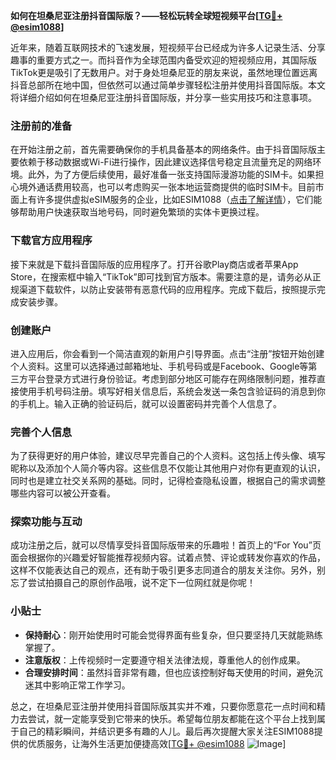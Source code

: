 **如何在坦桑尼亚注册抖音国际版？——轻松玩转全球短视频平台[[TG💪+ @esim1088](https://t.me/s/esim1088)]**

近年来，随着互联网技术的飞速发展，短视频平台已经成为许多人记录生活、分享趣事的重要方式之一。而抖音作为全球范围内备受欢迎的短视频应用，其国际版TikTok更是吸引了无数用户。对于身处坦桑尼亚的朋友来说，虽然地理位置远离抖音总部所在地中国，但依然可以通过简单步骤轻松注册并使用抖音国际版。本文将详细介绍如何在坦桑尼亚注册抖音国际版，并分享一些实用技巧和注意事项。

### 注册前的准备

在开始注册之前，首先需要确保你的手机具备基本的网络条件。由于抖音国际版主要依赖于移动数据或Wi-Fi进行操作，因此建议选择信号稳定且流量充足的网络环境。此外，为了方便后续使用，最好准备一张支持国际漫游功能的SIM卡。如果担心境外通话费用较高，也可以考虑购买一张本地运营商提供的临时SIM卡。目前市面上有许多提供虚拟eSIM服务的企业，比如ESIM1088（[点击了解详情](https://t.me/s/esim1088)），它们能够帮助用户快速获取当地号码，同时避免繁琐的实体卡更换过程。

### 下载官方应用程序

接下来就是下载抖音国际版的应用程序了。打开谷歌Play商店或者苹果App Store，在搜索框中输入“TikTok”即可找到官方版本。需要注意的是，请务必从正规渠道下载软件，以防止安装带有恶意代码的应用程序。完成下载后，按照提示完成安装步骤。

### 创建账户

进入应用后，你会看到一个简洁直观的新用户引导界面。点击“注册”按钮开始创建个人资料。这里可以选择通过邮箱地址、手机号码或是Facebook、Google等第三方平台登录方式进行身份验证。考虑到部分地区可能存在网络限制问题，推荐直接使用手机号码注册。填写好相关信息后，系统会发送一条包含验证码的消息到你的手机上。输入正确的验证码后，就可以设置密码并完善个人信息了。

### 完善个人信息

为了获得更好的用户体验，建议尽早完善自己的个人资料。这包括上传头像、填写昵称以及添加个人简介等内容。这些信息不仅能让其他用户对你有更直观的认识，同时也是建立社交关系网的基础。同时，记得检查隐私设置，根据自己的需求调整哪些内容可以被公开查看。

### 探索功能与互动

成功注册之后，就可以尽情享受抖音国际版带来的乐趣啦！首页上的“For You”页面会根据你的兴趣爱好智能推荐视频内容。试着点赞、评论或转发你喜欢的作品，这样不仅能表达自己的观点，还有助于吸引更多志同道合的朋友关注你。另外，别忘了尝试拍摄自己的原创作品哦，说不定下一位网红就是你呢！

### 小贴士

- **保持耐心**：刚开始使用时可能会觉得界面有些复杂，但只要坚持几天就能熟练掌握了。
- **注意版权**：上传视频时一定要遵守相关法律法规，尊重他人的创作成果。
- **合理安排时间**：虽然抖音非常有趣，但也应该控制好每天使用的时间，避免沉迷其中影响正常工作学习。

总之，在坦桑尼亚注册并使用抖音国际版其实并不难，只要你愿意花一点时间和精力去尝试，就一定能享受到它带来的快乐。希望每位朋友都能在这个平台上找到属于自己的精彩瞬间，并结识更多有趣的人儿。最后再次提醒大家关注ESIM1088提供的优质服务，让海外生活更加便捷高效[[TG💪+ @esim1088](https://t.me/s/esim1088) ![Image](https://i.postimg.cc/4NQfJmqS/Snipaste-2025-05-13-00-14-12.png)]